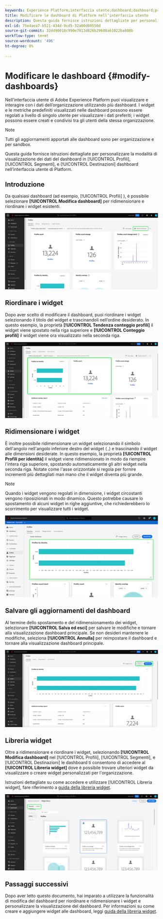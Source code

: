```yaml
---
keywords: Experience Platform;interfaccia utente;dashboard;dashboard;profili;segmenti;destinazioni;utilizzo licenze;user interface;UI;dashboards;dashboard;profiles;segments;destinations
title: Modificare le dashboard di Platform nell’interfaccia utente
description: Questa guida fornisce istruzioni dettagliate per personalizzare la modalità di visualizzazione dei dati Adobe Experience Platform dell’organizzazione nei dashboard.
exl-id: 75e4aea7-b521-434d-9cd5-32a00d00550d
source-git-commit: 32dd90018c990e7013d826b29608a61022ba808b
workflow-type: tm+mt
source-wordcount: '496'
ht-degree: 0%

---
```


# Modificare le dashboard {#modify-dashboards}

Nell’interfaccia utente di Adobe Experience Platform puoi visualizzare e interagire con i dati dell’organizzazione utilizzando più dashboard. I widget e le metriche predefiniti visualizzati nelle dashboard possono essere regolati a livello di singolo utente per visualizzare i dati preferiti; i widget possono essere creati e condivisi tra gli utenti della stessa organizzazione.

>[!NOTE]
>
>Tutti gli aggiornamenti apportati alle dashboard sono per organizzazione e per sandbox.

Questa guida fornisce istruzioni dettagliate per personalizzare la modalità di visualizzazione dei dati del dashboard in [!UICONTROL Profili], [!UICONTROL Segmenti], e [!UICONTROL Destinazioni] dashboard nell’interfaccia utente di Platform.

## Introduzione

Da qualsiasi dashboard (ad esempio, [!UICONTROL Profili] ), è possibile selezionare **[!UICONTROL Modifica dashboard]** per ridimensionare e riordinare i widget esistenti.

![Il quadro comandi Profili (Profiles) con Modifica (Modify) evidenziato.](../images/customization/modify-dashboard.png)

## Riordinare i widget

Dopo aver scelto di modificare il dashboard, puoi riordinare i widget selezionando il titolo del widget e trascinandoli nell’ordine desiderato. In questo esempio, la proprietà **[!UICONTROL Tendenza conteggio profili]** il widget viene spostato nella riga superiore e **[!UICONTROL Conteggio profili]** il widget viene ora visualizzato nella seconda riga.

![Il dashboard Profili con due widget riordinati è evidenziato.](../images/customization/move-widget.png)

## Ridimensionare i widget

È inoltre possibile ridimensionare un widget selezionando il simbolo dell&#39;angolo nell&#39;angolo inferiore destro del widget (`⌟`) e trascinando il widget alle dimensioni desiderate. In questo esempio, la proprietà **[!UICONTROL Profili per identità]** il widget viene ridimensionato in modo da riempire l&#39;intera riga superiore, spostando automaticamente gli altri widget nella seconda riga. Notate come l&#39;asse orizzontale si regola per fornire incrementi più dettagliati man mano che il widget diventa più grande.

>[!NOTE]
>
>Quando i widget vengono regolati in dimensione, i widget circostanti vengono riposizionati in modo dinamico. Questo potrebbe causare lo spostamento di alcuni widget in righe aggiuntive, che richiederebbero lo scorrimento per visualizzare tutti i widget.

![Il dashboard Profili con un widget ridimensionato è evidenziato.](../images/customization/resize-widget.png)

## Salvare gli aggiornamenti del dashboard

Al termine dello spostamento e del ridimensionamento dei widget, selezionare **[!UICONTROL Salva ed esci]** per salvare le modifiche e tornare alla visualizzazione dashboard principale. Se non desideri mantenere le modifiche, seleziona **[!UICONTROL Annulla]** per reimpostare il dashboard e tornare alla visualizzazione dashboard principale.

![Nel dashboard Profili sono evidenziate le opzioni Annulla (Cancel) e Salva (Save) e Esci (Exexit).](../images/customization/save-changes.png)

## Libreria widget

Oltre a ridimensionare e riordinare i widget, selezionando **[!UICONTROL Modifica dashboard]** nel [!UICONTROL Profili], [!UICONTROL Segmenti], e [!UICONTROL Destinazioni] le dashboard ti consentono di accedere al **[!UICONTROL Libreria widget]** dove è possibile trovare ulteriori widget da visualizzare o creare widget personalizzati per l&#39;organizzazione.

Istruzioni dettagliate su come accedere e utilizzare [!UICONTROL Libreria widget], fare riferimento a [guida della libreria widget](widget-library.md).

![L’area di lavoro della libreria widget con Standard e Personalizzato evidenziati.](../images/customization/widget-library.png)

## Passaggi successivi

Dopo aver letto questo documento, hai imparato a utilizzare la funzionalità di modifica del dashboard per riordinare e ridimensionare i widget e personalizzare la visualizzazione del dashboard. Per informazioni su come creare e aggiungere widget alle dashboard, leggi [guida della libreria widget](widget-library.md).
